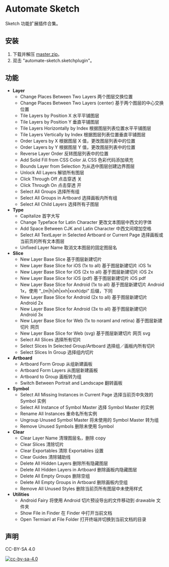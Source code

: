 # Automate Sketch

Sketch 功能扩展插件合集。

## 安装

1. 下载并解压 [master.zip](https://github.com/Ashung/Automate-Sketch/archive/master.zip)。
2. 双击 "automate-sketch.sketchplugin"。

## 功能

*  **Layer**
    * Change Places Between Two Layers 两个图层交换位置
    * Change Places Between Two Layers (center) 基于两个图层的中心交换位置
    * Tile Layers by Position X 水平平铺图层
    * Tile Layers by Position Y 垂直平铺图层
    * Tile Layers Horizontally by Index 根据图层列表位置水平平铺图层
    * Tile Layers Vertically by Index 根据图层列表位置垂直平铺图层
    * Order Layers by X 根据图层 X 值，更改图层列表中的位置
    * Order Layers by Y 根据图层 Y 值，更改图层列表中的位置
    * Reverse Layer Order 反转图层列表中的位置
    * Add Solid Fill from CSS Color 从 CSS 色彩代码添加填充
    * Bounds Layer from Selection 为从选中图层创建边界图层
    * Unlock All Layers 解锁所有图层
    * Click Through Off 点击穿透 关
    * Click Through On 点击穿透 开
    * Select All Groups 选择所有组
    * Select All Groups in Artboard 选择画板内所有组
    * Select All Child Layers 选择所有子图层
*  **Type**
    * Capitalize 首字大写
    * Change Typeface for Latin Character 更改文本图层中西文的字体
    * Add Space Between CJK and Latin Character 中西文间增加空格
    * Select All TextLayer in Selected Artboard or Current Page 选择画板或当前页的所有文本图层
    * Unfixed Layer Name 取消文本图层的固定图层名
*  **Slice**
    * New Layer Base Slice 基于图层新建切片
    * New Layer Base Slice for iOS (1x to all) 基于图层新建切片 iOS 1x
    * New Layer Base Slice for iOS (2x to all) 基于图层新建切片 iOS 2x
    * New Layer Base Slice for iOS (pdf) 基于图层新建切片 iOS pdf
    * New Layer Base Slice for Android (1x to all) 基于图层新建切片 Android 1x，使用 “\_(m|h|xh|xxh|xxxh)dpi” 后缀，下同
    * New Layer Base Slice for Android (2x to all) 基于图层新建切片 Android 2x
    * New Layer Base Slice for Android (3x to all) 基于图层新建切片 Android 3x
    * New Layer Base Slice for Web (1x to noraml and retina) 基于图层新建切片 网页
    * New Layer Base Slice for Web (svg) 基于图层新建切片 网页 svg
    * Select All Slices 选择所有切片
    * Select Slices In Selected Group/Artboard 选择组／画板内所有切片
    * Select Slices In Group 选择组内切片
*  **Artboard**
    * Artboard Form Group 从组新建画板
    * Artboard Form Layers 从图层新建画板
    * Artboard to Group 画板转为组
    * Switch Between Portrait and Landscape 翻转画板
*  **Symbol**
    * Select All Missing Instances in Current Page 选择当前页中失效的 Symbol 实例
    * Select All Instance of Symbol Master 选择 Symbol Master 的实例
    * Rename All Instances 重命名所有实例
    * Ungroup Unused Symbol Master 将未使用的 Symbol Master 转为组
    * Remove Unused Symbols 删除未使用 Symbol
*  **Clear**
    * Clear Layer Name 清理图层名，删除 copy
    * Clear Slices 清除切片
    * Clear Exportables 清除 Exportables 设置
    * Clear Guides 清除辅助线
    * Delete All Hidden Layers 删除所有隐藏图层
    * Delete All Hidden Layers in Artboard 删除画板内隐藏图层
    * Delete All Empty Groups 删除空组
    * Delete All Empty Groups in Artboard 删除画板内空组
    * Remove All Unused Styles 删除当前页所有图层中未使用样式
*  **Utilities**
    * Android Fairy 将使用 Android 切片预设导出的文件移动到 drawable 文件夹
    * Show File in Finder 在 Finder 中打开当前文档
    * Open Termianl at File Folder 打开终端并切换到当前文档的目录

## 声明

CC-BY-SA 4.0

[![cc-by-sa-4.0](https://i.creativecommons.org/l/by-sa/4.0/80x15.png)](http://creativecommons.org/licenses/by-sa/4.0/)
